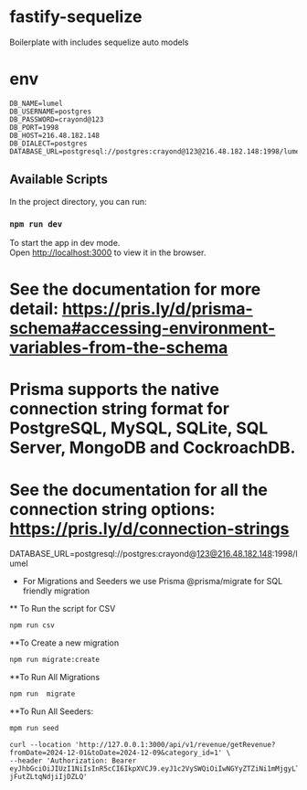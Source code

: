 # fastify-sequelize

Boilerplate with includes sequelize auto models

# env

```
DB_NAME=lumel
DB_USERNAME=postgres
DB_PASSWORD=crayond@123
DB_PORT=1998
DB_HOST=216.48.182.148
DB_DIALECT=postgres
DATABASE_URL=postgresql://postgres:crayond@123@216.48.182.148:1998/lumel

```

## Available Scripts

In the project directory, you can run:

### `npm run dev`

To start the app in dev mode.\
Open [http://localhost:3000](http://localhost:3000) to view it in the browser.

# See the documentation for more detail: https://pris.ly/d/prisma-schema#accessing-environment-variables-from-the-schema

# Prisma supports the native connection string format for PostgreSQL, MySQL, SQLite, SQL Server, MongoDB and CockroachDB.

# See the documentation for all the connection string options: https://pris.ly/d/connection-strings

DATABASE_URL=postgresql://postgres:crayond@123@216.48.182.148:1998/lumel

- For Migrations and Seeders we use Prisma @prisma/migrate for SQL friendly migration

\*\* To Run the script for CSV

```bash
npm run csv
```

\*\*To Create a new migration

```bash
npm run migrate:create
```

\*\*To Run All Migrations

```bash
npm run  migrate
```

\*\*To Run All Seeders:

```bash
mpm run seed
```

```Curl for Get Revenue API And All the filters are added in the same API(Payloads: fromDate,toDate,product_id,category_id,region)
curl --location 'http://127.0.0.1:3000/api/v1/revenue/getRevenue?fromDate=2024-12-01&toDate=2024-12-09&category_id=1' \
--header 'Authorization: Bearer eyJhbGciOiJIUzI1NiIsInR5cCI6IkpXVCJ9.eyJ1c2VySWQiOiIwNGYyZTZiNi1mMjgyLTQzYTQtYTJlZi1lNjA1NTQ5MmMxOTMiLCJidXNpbmVzc0lkIjoiNjk3NWQxMjktMDVmZi00NTcxLWJhOGMtYzhlNDdmZWM4NmMxIiwiYnVzaW5lc3NUeXBlIjoyLCJidXNpbmVzc1R5cGVOYW1lIjoiU3RvY2tpc3QiLCJyb2xlSWQiOjIsInJvbGVOYW1lIjoiQnVzaW5lc3MiLCJpYXQiOjE3Mjc0MjE4MjMsImV4cCI6MTcyNzU5NDYyM30.B1fQNsK9omm1iFqh4F3b5Hc-jFutZLtqNdjiIjDZLQ'
``` 

